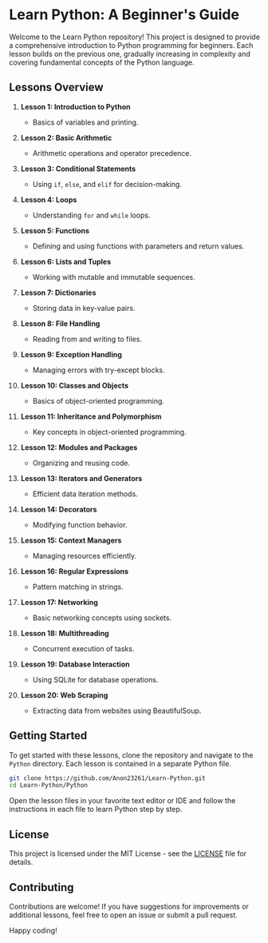 # Learn Python: A Beginner's Guide

Welcome to the Learn Python repository! This project is designed to provide a comprehensive introduction to Python programming for beginners. Each lesson builds on the previous one, gradually increasing in complexity and covering fundamental concepts of the Python language.

## Lessons Overview

1. **Lesson 1: Introduction to Python**
   - Basics of variables and printing.

2. **Lesson 2: Basic Arithmetic**
   - Arithmetic operations and operator precedence.

3. **Lesson 3: Conditional Statements**
   - Using `if`, `else`, and `elif` for decision-making.

4. **Lesson 4: Loops**
   - Understanding `for` and `while` loops.

5. **Lesson 5: Functions**
   - Defining and using functions with parameters and return values.

6. **Lesson 6: Lists and Tuples**
   - Working with mutable and immutable sequences.

7. **Lesson 7: Dictionaries**
   - Storing data in key-value pairs.

8. **Lesson 8: File Handling**
   - Reading from and writing to files.

9. **Lesson 9: Exception Handling**
   - Managing errors with try-except blocks.

10. **Lesson 10: Classes and Objects**
    - Basics of object-oriented programming.

11. **Lesson 11: Inheritance and Polymorphism**
    - Key concepts in object-oriented programming.

12. **Lesson 12: Modules and Packages**
    - Organizing and reusing code.

13. **Lesson 13: Iterators and Generators**
    - Efficient data iteration methods.

14. **Lesson 14: Decorators**
    - Modifying function behavior.

15. **Lesson 15: Context Managers**
    - Managing resources efficiently.

16. **Lesson 16: Regular Expressions**
    - Pattern matching in strings.

17. **Lesson 17: Networking**
    - Basic networking concepts using sockets.

18. **Lesson 18: Multithreading**
    - Concurrent execution of tasks.

19. **Lesson 19: Database Interaction**
    - Using SQLite for database operations.

20. **Lesson 20: Web Scraping**
    - Extracting data from websites using BeautifulSoup.

## Getting Started

To get started with these lessons, clone the repository and navigate to the `Python` directory. Each lesson is contained in a separate Python file.

```bash
git clone https://github.com/Anon23261/Learn-Python.git
cd Learn-Python/Python
```

Open the lesson files in your favorite text editor or IDE and follow the instructions in each file to learn Python step by step.

## License

This project is licensed under the MIT License - see the [LICENSE](LICENSE) file for details.

## Contributing

Contributions are welcome! If you have suggestions for improvements or additional lessons, feel free to open an issue or submit a pull request.

Happy coding!
